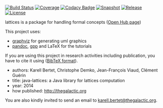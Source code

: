 [![Build Status](https://img.shields.io/travis/thegalactic/java-lattices.svg)](https://travis-ci.org/thegalactic/java-lattices)
[![Coverage](https://img.shields.io/coveralls/thegalactic/java-lattices.svg)](https://coveralls.io/github/thegalactic/java-lattices)
[![Codacy Badge](https://api.codacy.com/project/badge/Grade/374171f126954caab1f513daa3be3684)](https://www.codacy.com/app/chdemko_2840/java-lattices)
[![Snapshot](http://img.shields.io/badge/snapshot-2.0.0-orange.svg)](https://github.com/thegalactic/java-lattices)
[![Release](http://img.shields.io/badge/release-1.0.0-blue.svg)](https://github.com/thegalactic/java-lattices/tree/1.0.0)
[![License](http://img.shields.io/badge/license-CeCILL--B-blue.svg)](http://www.cecill.info/licences/Licence_CeCILL-B_V1-en.html)

lattices is a package for handling formal concepts ([Open Hub page](https://www.openhub.net/p/java-lattices))

This project uses:

* [graphviz](http://www.graphviz.org/) for generating uml graphics
* [pandoc](http://johnmacfarlane.net/pandoc/), [gpp](http://en.nothingisreal.com/wiki/GPP/) and LaTeX for the tutorials

If you are using this project in research activities including publication, you have to cite it using ([BibTeX format](cite.bib)). 

* authors: Karell Bertet, Christophe Demko, Jean-François Viaud, Clément Guérin
* title: java-lattices: a Java library for lattices computation
* year: 2014
* how published: http://thegalactic.org

You are also kindly invited to send an email to karell.bertet@thegalactic.org.
